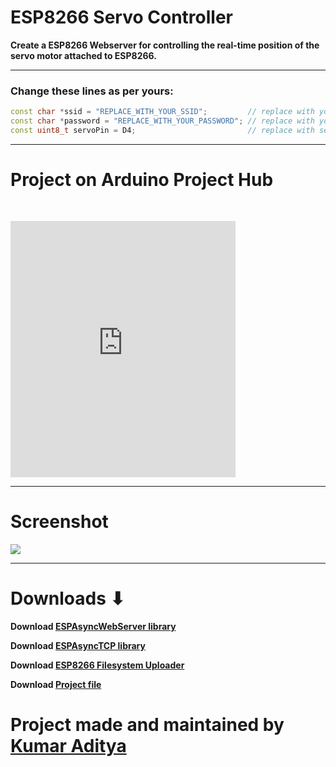 # ESP8266 Servo Controller

**Create a ESP8266 Webserver for controlling the real-time position of the servo motor attached to ESP8266.**

---

### Change these lines as per yours:

```cpp
const char *ssid = "REPLACE_WITH_YOUR_SSID";         // replace with your SSID
const char *password = "REPLACE_WITH_YOUR_PASSWORD"; // replace with your Password
const uint8_t servoPin = D4;                         // replace with servo pin
```
---

# Project on Arduino Project Hub  

<iframe frameborder='0' height='410' scrolling='no' src='https://create.arduino.cc/projecthub/rahuladitya303/esp8266-weather-station-with-spiffs-c01037/embed' width='360' style='margin-top:30px'></iframe>

---

# Screenshot

<img src= "https://github.com/rahuladitya303/ESP8266_SERVO_CONTROLLER/blob/master/screenshot.jpg" width = "fit-content">

---

# Downloads ⬇

**Download [ESPAsyncWebServer library](https://github.com/me-no-dev/ESPAsyncWebServer/archive/master.zip)**

**Download [ESPAsyncTCP library](https://github.com/me-no-dev/ESPAsyncTCP/archive/master.zip)**

**Download [ESP8266 Filesystem Uploader](https://github.com/esp8266/arduino-esp8266fs-plugin/releases/download/0.5.0/ESP8266FS-0.5.0.zip)**

**Download [Project file](https://github.com/rahuladitya303/ESP8266_SERVO_CONTROLLER/releases/download/1.0/ESP8266_SERVO_CONTOLLER.zip)**

# Project made and maintained by [Kumar Aditya](https://github.com/rahuladitya303/)
